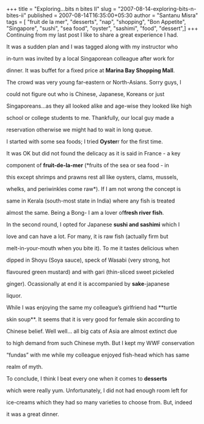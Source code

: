 +++
title = "Exploring…bits n bites II"
slug = "2007-08-14-exploring-bits-n-bites-ii"
published = 2007-08-14T16:35:00+05:30
author = "Santanu Misra"
tags = [ "fruit de la mer", "desserts", "nap", "shopping", "Bon Appetite", "Singapore", "sushi", "sea food", "oyster", "sashimi", "food", "dessert",]
+++
Continuing from my last post I like to share a great experience I had.

It was a sudden plan and I was tagged along with my instructor who

in-turn was invited by a local Singaporean colleague after work for

dinner. It was buffet for a fixed price at **Marina Bay Shopping Mall**.

The crowd was very young far-eastern or North-Asians. Sorry guys, I

could not figure out who is Chinese, Japanese, Koreans or just

Singaporeans…as they all looked alike and age-wise they looked like high

school or college students to me. Thankfully, our local guy made a

reservation otherwise we might had to wait in long queue.



I started with some sea foods; I tried **Oyster**r for the first time.

It was OK but did not found the delicacy as it is said in France - a key

component of **fruit-de-la-mer** (*fruits of the sea or sea food - in

this except shrimps and prawns rest all like oysters, clams, mussels,

whelks, and periwinkles come raw*). If I am not wrong the concept is

same in Kerala (south-most state in India) where any fish is treated

almost the same. Being a Bong- I am a lover of**fresh river fish**.



  



In the second round, I opted for Japanese **sushi and sashimi** which I

love and can have a lot. For many, it is raw fish (actually firm but

melt-in-your-mouth when you bite it). To me it tastes delicious when

dipped in Shoyu (Soya sauce), speck of Wasabi (very strong, hot

flavoured green mustard) and with gari (thin-sliced sweet pickeled

ginger). Ocassionally at end it is accompanied by **sake**-japanese

liquor.



While I was enjoying the same my colleague’s girlfriend had **turtle

skin soup**. It seems that it is very good for female skin according to

Chinese belief. Well well… all big cats of Asia are almost extinct due

to high demand from such Chinese myth. But I kept my WWF conservation

“fundas” with me while my colleague enjoyed fish-head which has same

realm of myth.



  



To conclude, I think I beat every one when it comes to **desserts**

which were really yum. Unfortunately, I did not had enough room left for

ice-creams which they had so many varieties to choose from. But, indeed

it was a great dinner.
